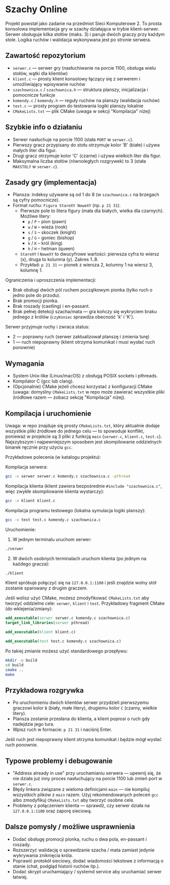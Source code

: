 # Szachy Online

Projekt powstał jako zadanie na przedmiot Sieci Komputerowe 2. To prosta konsolowa implementacja gry w szachy działająca w trybie klient-serwer. Serwer obsługuje kilka stołów (maks. 3) i paruje dwóch graczy przy każdym stole. Logika ruchów i walidacja wykonywana jest po stronie serwera.

## Zawartość repozytorium

- `serwer.c` — serwer gry (nasłuchiwanie na porcie 1100, obsługa wielu stołów, wątki dla klientów)
- `klient.c` — prosty klient konsolowy łączący się z serwerem i umożliwiający wpisywanie ruchów
- `szachownica.c` / `szachownica.h` — struktura planszy, inicjalizacja i pomocnicze funkcje
- `komendy.c` / `komendy.h` — reguły ruchów na planszy (walidacja ruchów)
- `test.c` — prosty program do testowania logiki planszy lokalnie
- `CMakeLists.txt` — plik CMake (uwaga w sekcji "Kompilacja" niżej)

## Szybkie info o działaniu

- Serwer nasłuchuje na porcie 1100 (stała `PORT` w `serwer.c`).
- Pierwszy gracz przypisany do stołu otrzymuje kolor 'B' (białe) i używa małych liter dla figur.
- Drugi gracz otrzymuje kolor 'C' (czarne) i używa wielkich liter dla figur.
- Maksymalna liczba stołów (równoległych rozgrywek) to 3 (stała `MAXSTOLY` w `serwer.c`).

## Zasady gry (implementacja)

- Plansza: indeksy używane są od 1 do 8 (w `szachownica.c` na brzegach są cyfry pomocnicze).
- Format ruchu: `Figura StareXY NoweXY` (np. `p 21 31`).
	- Pierwsze pole to litera figury (mała dla białych, wielka dla czarnych). Możliwe litery:
		- `p` / `P` – pion (pawn)
		- `w` / `W` – wieża (rook)
		- `s` / `S` – skoczek (knight)
		- `g` / `G` – goniec (bishop)
		- `k` / `K` – król (king)
		- `h` / `H` – hetman (queen)
	- `StareXY` i `NoweXY` to dwucyfrowe wartości: pierwsza cyfra to wiersz (x), druga to kolumna (y). Zakres 1..8.
	- Przykład: `p 21 31` — pionek z wiersza 2, kolumny 1 na wiersz 3, kolumnę 1.

Ograniczenia i uproszczenia implementacji:
- Brak obsługi dwóch pól ruchem początkowym pionka (tylko ruch o jedno pole do przodu).
- Brak promocji pionka.
- Brak roszady (castling) i en-passant.
- Brak pełnej detekcji szacha/mata — gra kończy się wykryciem braku jednego z królów (`czyKoniec` sprawdza obecność 'k' i 'K').

Serwer przyjmuje ruchy i zwraca status:
- 2 — poprawny ruch (serwer zaktualizował planszę i zmienia turę)
- 1 — ruch niepoprawny (klient otrzyma komunikat i musi wysłać ruch ponownie)

## Wymagania

- System Unix-like (Linux/macOS) z obsługą POSIX sockets i pthreads.
- Kompilator C (gcc lub clang).
- (Opcjonalnie) CMake jeżeli chcesz korzystać z konfiguracji CMake (uwaga: domyślny `CMakeLists.txt` w repo może zawierać wszystkie pliki źródłowe razem — zobacz sekcję "Kompilacja" niżej).

## Kompilacja i uruchomienie

Uwaga: w repo znajduje się prosty `CMakeLists.txt`, który aktualnie dodaje wszystkie pliki źródłowe do jednego celu — to spowoduje konflikt, ponieważ w projekcie są 3 pliki z funkcją `main` (`serwer.c`, `klient.c`, `test.c`). Najszybszym i najpewniejszym sposobem jest skompilowanie oddzielnych binarek ręcznie przy użyciu `gcc`.

Przykładowe polecenia (w katalogu projektu):

Kompilacja serwera:

```bash
gcc -o serwer serwer.c komendy.c szachownica.c -pthread
```

Kompilacja klienta (klient zawiera bezpośrednie `#include "szachownica.c"`, więc zwykłe skompilowanie klienta wystarczy):

```bash
gcc -o klient klient.c
```

Kompilacja programu testowego (lokalna symulacja logiki planszy):

```bash
gcc -o test test.c komendy.c szachownica.c
```

Uruchomienie:

1. W jednym terminalu uruchom serwer:

```bash
./serwer
```

2. W dwóch osobnych terminalach uruchom klienta (po jednym na każdego gracza):

```bash
./klient
```

Klient spróbuje połączyć się na `127.0.0.1:1100` i jeśli znajdzie wolny stół zostanie sparowany z drugim graczem.

Jeśli wolisz użyć CMake, możesz zmodyfikować `CMakeLists.txt` aby tworzyć oddzielne cele: `serwer`, `klient` i `test`. Przykładowy fragment CMake (do wklejenia/zmiany):

```cmake
add_executable(serwer serwer.c komendy.c szachownica.c)
target_link_libraries(serwer pthread)

add_executable(klient klient.c)

add_executable(test test.c komendy.c szachownica.c)
```

Po takiej zmianie możesz użyć standardowego przepływu:

```bash
mkdir -p build
cd build
cmake ..
make
```

## Przykładowa rozgrywka

- Po uruchomieniu dwóch klientów serwer przydzieli pierwszyemu graczowi kolor `B` (biały, małe litery), drugiemu kolor `C` (czarny, wielkie litery).
- Plansza zostanie przesłana do klienta, a klient poprosi o ruch gdy nadejdzie jego tura.
- Wpisz ruch w formacie: `p 21 31` i naciśnij Enter.

Jeśli ruch jest niepoprawny klient otrzyma komunikat i będzie mógł wysłać ruch ponownie.

## Typowe problemy i debugowanie

- "Address already in use" przy uruchamianiu serwera — upewnij się, że nie działa już inny proces nasłuchujący na porcie 1100 lub zmień port w `serwer.c`.
- Błędy linkera związane z wieloma definicjami `main` — nie kompiluj wszystkich plików z `main` razem. Użyj rekomendowanych poleceń `gcc` albo zmodyfikuj `CMakeLists.txt` aby tworzyć osobne cele.
- Problemy z połączeniem klienta — sprawdź, czy serwer działa na `127.0.0.1:1100` oraz zaporę sieciową.

## Dalsze pomysły / możliwe usprawnienia

- Dodać obsługę promocji pionka, ruchu o dwa pola, en-passant i roszady.
- Rozszerzyć walidację o sprawdzanie szacha / mata zamiast jedynie wykrywania zniknięcia króla.
- Poprawić protokół sieciowy, dodać wiadomości tekstowe z informacją o stanie (chat, podgląd historii ruchów itp.).
- Dodać skrypt uruchamiający / systemd service aby uruchamiać serwer łatwiej.

